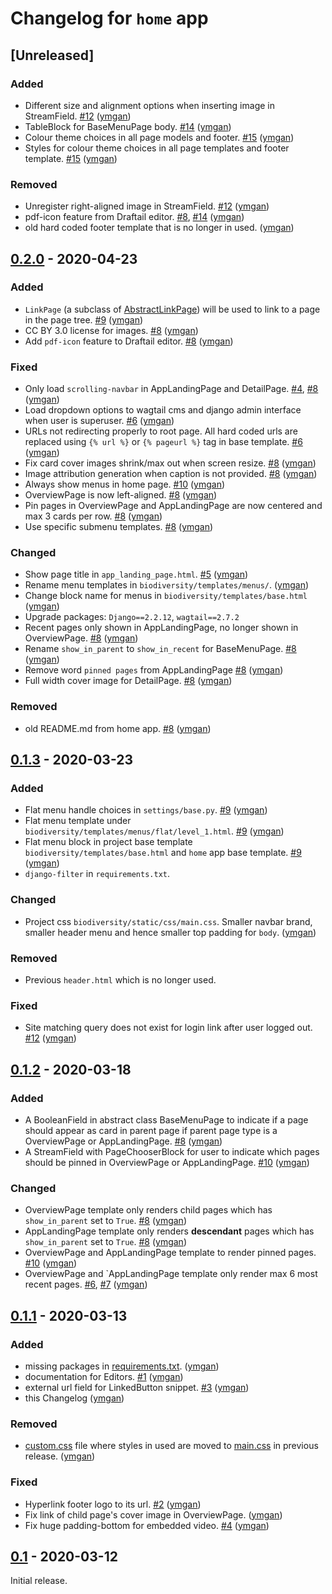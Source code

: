 # Changelog for `home` app

## [Unreleased]

### Added 

- Different size and alignment options when inserting image in StreamField. 
[#12](https://git.bebif.be/antabif/biodiversityaq/issues/12) ([ymgan](https://git.bebif.be/ymgan))
- TableBlock for BaseMenuPage body. 
[#14](https://git.bebif.be/antabif/biodiversityaq/issues/14) ([ymgan](https://git.bebif.be/ymgan))
- Colour theme choices in all page models and footer. [#15](https://git.bebif.be/antabif/biodiversityaq/issues/15) 
([ymgan](https://git.bebif.be/ymgan))
- Styles for colour theme choices in all page templates and footer template. [#15](https://git.bebif.be/antabif/biodiversityaq/issues/15) 
([ymgan](https://git.bebif.be/ymgan))

### Removed

- Unregister right-aligned image in StreamField.
[#12](https://git.bebif.be/antabif/biodiversityaq/issues/12) ([ymgan](https://git.bebif.be/ymgan))
- pdf-icon feature from Draftail editor. [#8](https://git.bebif.be/antabif/biodiversityaq/issues/8), 
[#14](https://git.bebif.be/antabif/biodiversityaq/issues/14) ([ymgan](https://git.bebif.be/ymgan))
- old hard coded footer template that is no longer in used. ([ymgan](https://git.bebif.be/ymgan))


## [0.2.0](https://gitlab.com/ymgan/biodiversity-aq-dev/-/releases/v0.2.0) - 2020-04-23

### Added

- `LinkPage` (a subclass of [AbstractLinkPage](https://wagtailmenus.readthedocs.io/en/stable/abstractlinkpage.html)) 
will be used to link to a page in the page tree. 
[#9](https://git.bebif.be/antabif/biodiversityaq/issues/9) ([ymgan](https://git.bebif.be/ymgan))
- CC BY 3.0 license for images. 
[#8](https://git.bebif.be/antabif/biodiversityaq/issues/8) ([ymgan](https://git.bebif.be/ymgan))
- Add `pdf-icon` feature to Draftail editor. 
[#8](https://git.bebif.be/antabif/biodiversityaq/issues/8) ([ymgan](https://git.bebif.be/ymgan))

### Fixed

- Only load `scrolling-navbar` in AppLandingPage and DetailPage. 
[#4](https://git.bebif.be/antabif/biodiversityaq/issues/4), [#8](https://git.bebif.be/antabif/biodiversityaq/issues/8) 
([ymgan](https://git.bebif.be/ymgan))
- Load dropdown options to wagtail cms and django admin interface when user is superuser. 
[#6](https://git.bebif.be/antabif/biodiversityaq/issues/6) ([ymgan](https://git.bebif.be/ymgan))
- URLs not redirecting properly to root page. All hard coded urls are replaced using `{% url %}` or `{% pageurl %}` 
tag in base template. [#6](https://git.bebif.be/antabif/biodiversityaq/issues/6) ([ymgan](https://git.bebif.be/ymgan))
- Fix card cover images shrink/max out when screen resize. 
[#8](https://git.bebif.be/antabif/biodiversityaq/issues/8) ([ymgan](https://git.bebif.be/ymgan))
- Image attribution generation when caption is not provided. 
[#8](https://git.bebif.be/antabif/biodiversityaq/issues/8) ([ymgan](https://git.bebif.be/ymgan))
- Always show menus in home page. 
[#10](https://git.bebif.be/antabif/biodiversityaq/issues/10) ([ymgan](https://git.bebif.be/ymgan))
- OverviewPage is now left-aligned.
[#8](https://git.bebif.be/antabif/biodiversityaq/issues/8) ([ymgan](https://git.bebif.be/ymgan))
- Pin pages in OverviewPage and AppLandingPage are now centered and max 3 cards per row.
[#8](https://git.bebif.be/antabif/biodiversityaq/issues/8) ([ymgan](https://git.bebif.be/ymgan))
- Use specific submenu templates. 
[#8](https://git.bebif.be/antabif/biodiversityaq/issues/8) ([ymgan](https://git.bebif.be/ymgan))

### Changed

- Show page title in `app_landing_page.html`. 
[#5](https://git.bebif.be/antabif/biodiversityaq/issues/5) ([ymgan](https://git.bebif.be/ymgan))
- Rename menu templates in `biodiversity/templates/menus/`. ([ymgan](https://git.bebif.be/ymgan))
- Change block name for menus in `biodiversity/templates/base.html` ([ymgan](https://git.bebif.be/ymgan))
- Upgrade packages: `Django==2.2.12`, `wagtail==2.7.2`
- Recent pages only shown in AppLandingPage, no longer shown in OverviewPage.
[#8](https://git.bebif.be/antabif/biodiversityaq/issues/8) ([ymgan](https://git.bebif.be/ymgan))
- Rename `show_in_parent` to `show_in_recent` for BaseMenuPage.
[#8](https://git.bebif.be/antabif/biodiversityaq/issues/8) ([ymgan](https://git.bebif.be/ymgan))
- Remove word `pinned pages` from AppLandingPage
[#8](https://git.bebif.be/antabif/biodiversityaq/issues/8) ([ymgan](https://git.bebif.be/ymgan))
- Full width cover image for DetailPage.
[#8](https://git.bebif.be/antabif/biodiversityaq/issues/8) ([ymgan](https://git.bebif.be/ymgan))

### Removed

- old README.md from home app. 
[#8](https://git.bebif.be/antabif/biodiversityaq/issues/8) ([ymgan](https://git.bebif.be/ymgan))


## [0.1.3](https://gitlab.com/ymgan/biodiversity-aq-dev/-/releases/v0.1.3) - 2020-03-23

### Added
- Flat menu handle choices in `settings/base.py`. [#9](https://gitlab.com/ymgan/biodiversity-aq-dev/-/issues/9) 
([ymgan](https://gitlab.com/ymgan))
- Flat menu template under `biodiversity/templates/menus/flat/level_1.html`. 
[#9](https://gitlab.com/ymgan/biodiversity-aq-dev/-/issues/9) 
([ymgan](https://gitlab.com/ymgan))
- Flat menu block in project base template `biodiversity/templates/base.html` and `home` app base template. 
[#9](https://gitlab.com/ymgan/biodiversity-aq-dev/-/issues/9) 
([ymgan](https://gitlab.com/ymgan))
- `django-filter` in `requirements.txt`.

### Changed
- Project css `biodiversity/static/css/main.css`. Smaller navbar brand, smaller header menu and hence smaller top 
padding for `body`. ([ymgan](https://gitlab.com/ymgan))

### Removed 
- Previous `header.html` which is no longer used.

### Fixed
- Site matching query does not exist for login link after user logged out. 
[#12](https://gitlab.com/ymgan/biodiversity-aq-dev/-/issues/12) 
([ymgan](https://gitlab.com/ymgan))

## [0.1.2](https://gitlab.com/ymgan/biodiversity-aq-dev/-/releases/v0.1.2) - 2020-03-18

### Added
- A BooleanField in abstract class BaseMenuPage to indicate if a page should appear as card in parent page if 
parent page type is a OverviewPage or AppLandingPage. 
[#8](https://gitlab.com/ymgan/biodiversity-aq-dev/-/issues/8)  ([ymgan](https://gitlab.com/ymgan))
- A StreamField with PageChooserBlock for user to indicate which pages should be pinned in OverviewPage or 
AppLandingPage. 
[#10](https://gitlab.com/ymgan/biodiversity-aq-dev/-/issues/10)  ([ymgan](https://gitlab.com/ymgan))

### Changed
- OverviewPage template only renders child pages which has `show_in_parent` set to `True`. 
[#8](https://gitlab.com/ymgan/biodiversity-aq-dev/-/issues/8)  ([ymgan](https://gitlab.com/ymgan))
- AppLandingPage template only renders **descendant** pages which has `show_in_parent` set to `True`. 
[#8](https://gitlab.com/ymgan/biodiversity-aq-dev/-/issues/8)  ([ymgan](https://gitlab.com/ymgan))
- OverviewPage and AppLandingPage template to render pinned pages. 
[#10](https://gitlab.com/ymgan/biodiversity-aq-dev/-/issues/10)  ([ymgan](https://gitlab.com/ymgan))
- OverviewPage and `AppLandingPage template only render max 6 most recent pages. 
[#6](https://gitlab.com/ymgan/biodiversity-aq-dev/-/issues/6), 
[#7](https://gitlab.com/ymgan/biodiversity-aq-dev/-/issues/7) ([ymgan](https://gitlab.com/ymgan))


## [0.1.1](https://gitlab.com/ymgan/biodiversity-aq-dev/-/releases/v0.1.1) - 2020-03-13

### Added
- missing packages in [requirements.txt](requirements.txt). ([ymgan](https://gitlab.com/ymgan))
- documentation for Editors. [#1](https://gitlab.com/ymgan/biodiversity-aq-dev/-/issues/1) ([ymgan](https://gitlab.com/ymgan))
- external url field for LinkedButton snippet. [#3](https://gitlab.com/ymgan/biodiversity-aq-dev/-/issues/3) ([ymgan](https://gitlab.com/ymgan))
- this Changelog ([ymgan](https://gitlab.com/ymgan))

### Removed
- [custom.css](biodiversity/static/css/custom.css) file where styles in used are moved to 
[main.css](biodiversity/static/css/main.css) in previous release. ([ymgan](https://gitlab.com/ymgan))

### Fixed
- Hyperlink footer logo to its url. [#2](https://gitlab.com/ymgan/biodiversity-aq-dev/-/issues/2) ([ymgan](https://gitlab.com/ymgan))
- Fix link of child page's cover image in OverviewPage. ([ymgan](https://gitlab.com/ymgan))
- Fix huge padding-bottom for embedded video. [#4](https://gitlab.com/ymgan/biodiversity-aq-dev/-/issues/4) ([ymgan](https://gitlab.com/ymgan))

## [0.1](https://gitlab.com/ymgan/biodiversity-aq-dev/-/releases/v0.1) - 2020-03-12

Initial release.

